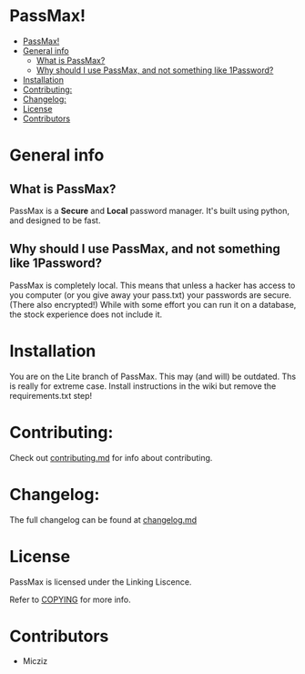 # PassMax!

- [PassMax!](#passmax)
- [General info](#general-info)
  - [What is PassMax?](#what-is-passmax)
  - [Why should I use PassMax, and not something like 1Password?](#why-should-i-use-passmax-and-not-something-like-1password)
- [Installation](#installation)
- [Contributing:](#contributing)
- [Changelog:](#changelog)
- [License](#license)
- [Contributors](#contributors)

# General info

## What is PassMax?

PassMax is a **Secure** and **Local** password manager. It's built using python, and designed to be fast.

## Why should I use PassMax, and not something like 1Password?

PassMax is completely local. This means that unless a hacker has access to you computer (or you give away your pass.txt) your passwords are secure. (There also encrypted!) While with some effort you can run it on a database, the stock experience does not include it. 

# Installation

You are on the Lite branch of PassMax. This may (and will) be outdated. Ths is really for extreme case. Install instructions in the wiki but remove the requirements.txt step!

# Contributing:

Check out [contributing.md](contributing.md) for info about contributing.

# Changelog:

The full changelog can be found at [changelog.md](changelog.md)

# License

PassMax is licensed under the Linking Liscence.

Refer to [COPYING](COPYING) for more info.

# Contributors

- Micziz